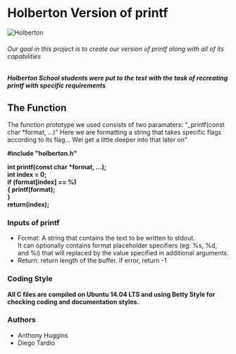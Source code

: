 <h1> Holberton Version of printf </h1>

<img src="https://course_report_production.s3.amazonaws.com/rich/rich_files/rich_files/5169/s300/instagram-feed180.jpg" alt="Holberton">

<h6> Our goal in this project is to create our version of printf along with all of its capabilities </h6>

<h5> Holberton School students were put to the test with the task of recreating printf with specific requirements </h5>

<h2> The Function </h2>

<p> The function prototype we used consists of two paramaters: "_printf(const char *format, ...)" Here we are formatting a string that takes specific flags according to its flag... Wel get a little deeper into that later on" <p>

<strong> #include "holberton.h"

int printf(const char *format, ...);
<br> int index = 0;
<br> if (format[index] == %)
<br> {
printf(format);
<br> }
<br> return(index); </strong>

<h3> Inputs of printf </h3>
<ul>
	<li> Format: A string that contains the text to be written to stdout. 
	<br> It can optionally contains format placeholder specifiers (eg: %s, %d, and %i) that will replaced by the value specified in additional arguments. </li> 
	<li> Return: return length of the buffer. if error, return -1 </li>
</ul>


<h3> Coding Style </h3>

<strong> All C files are compiled on Ubuntu 14.04 LTS and using Betty Style for checking coding and documentation styles. </strong>

<h3> Authors </h3> 

<ul>
	<li> Anthony Huggins </li>
	<li> Diego Tardio </li>
<ul>
